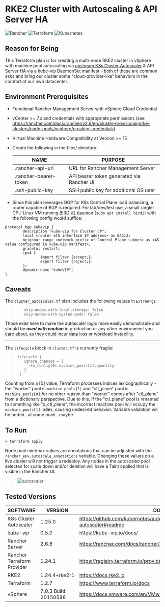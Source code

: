 # RKE2 Cluster with Autoscaling  & API Server HA

![Rancher](https://img.shields.io/badge/rancher-%230075A8.svg?style=for-the-badge&logo=rancher&logoColor=white) ![Terraform](https://img.shields.io/badge/terraform-%235835CC.svg?style=for-the-badge&logo=terraform&logoColor=white) 	![Kubernetes](https://img.shields.io/badge/kubernetes-%23326ce5.svg?style=for-the-badge&logo=kubernetes&logoColor=white)

## Reason for Being

This Terraform plan is for creating a multi-node RKE2 cluster in vSphere with machine pool autoscaling via [upstream K8s Cluster Autoscaler](https://github.com/kubernetes/autoscaler) & API Server HA via a [kube-vip](https://kube-vip.io/) DaemonSet manifest - both of these are common asks and bring our cluster some "cloud-provider-like" behaviors in the comfort of our own datacenter.

## Environment Prerequisites

- Functional Rancher Management Server with vSphere Cloud Credential
- vCenter >= 7.x and credentials with appropriate permissions (see https://rancher.com/docs/rancher/v2.6/en/cluster-provisioning/rke-clusters/node-pools/vsphere/creating-credentials)
- Virtual Machine Hardware Compatibility at Version >= 15
- Create the following in the files/ directory:

    | NAME | PURPOSE |
    | ------ | ------ |
    | .rancher-api-url | URL for Rancher Management Server
    | .rancher-bearer-token | API bearer token generated via Rancher UI
    | .ssh-public-key | SSH public key for additional OS user
    
- Since this plan leverages BGP for K8s Control Plane load balancing, a router capable of BGP is required.  For lab/dev/test use, a small single-CPU Linux VM running [BIRD v2 daemon](https://bird.network.cz/?get_doc&f=bird.html&v=20) (`sudo apt install bird2`) with the following config would suffice:

```
protocol bgp kubevip {
        description "kube-vip for Cluster CP";
        local <router eth interface IP address> as 64513;
        neighbor range <network prefix of Control Plane subnet> as <AS value configured in kube-vip manifest>;
        graceful restart;
        ipv4 {
                import filter {accept;};
                export filter {reject;};
        };
        dynamic name "kubeVIP";
}
```

## Caveats

The `cluster_autoscaler.tf` plan includes the following values in `ExtraArgs:`

>```
>    skip-nodes-with-local-storage: false
>    skip-nodes-with-system-pods: false
>```
Those exist here to make the autoscaler logic more easily demonstrable and should be **_used with  caution_** in production or any other environment you care about, as they could incur data loss or workload instability.

---

The `lifecycle` block in `cluster.tf` is currently fragile:
>```
>lifecycle {
>    ignore_changes = [
>      rke_config[0].machine_pools[1].quantity
>    ]
>  }
>```

Counting from a [0] value, Terraform processes indices lexicographically - the "worker" pool is `machine_pools[1]` and "ctl_plane" pool is `machine_pools[0]` for no other reason than "worker" comes after "ctl_plane" from a dictionary perspective.  Due to this, if the "ctl_plane" pool is renamed to something like "x_ctl_plane", the incorrect machine pool will occupy the `machine_pools[1]` index, causing undesired behavior.  Variable validation will be added...at some point...maybe.

## To Run
    > terraform apply
    
Node pool min/max values are annotations that can be adjusted with the `rancher_env.autoscale_annotations` variable.  Changing these values on a live cluster will not trigger a redeploy.  Any nodes in the autoscaled pool selected for scale down and/or deletion will have a Taint applied that is visible in the Rancher UI:
> ![autoscaler](https://user-images.githubusercontent.com/88675306/189248687-4b949567-ebd0-460e-a42e-d13dc1706410.png)

## Tested Versions

| SOFTWARE | VERSION | DOCS |
| ------ | ------ | ------ |
| K8s Cluster Autoscaler | 1.25.0 | https://github.com/kubernetes/autoscaler/tree/master/charts/cluster-autoscaler#readme
| kube-vip | 0.5.0 | https://kube-vip.io/docs/
| Rancher Server | 2.6.8 | https://rancher.com/docs/rancher/v2.6/en/overview
| Rancher Terraform Provider| 1.24.1 | https://registry.terraform.io/providers/rancher/rancher2/latest/docs
| RKE2 | 1.24.4+rke2r1 | https://docs.rke2.io
| Terraform | 1.2.7 | https://www.terraform.io/docs
| vSphere | 7.0.3 Build 20150588 | https://docs.vmware.com/en/VMware-vSphere/index.html
